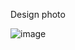 
Design photo

![image](https://github.com/d4rky1337/python-calculator/assets/129422453/9c15d2b5-7cb5-47aa-b4b1-9cc2b571d085)
